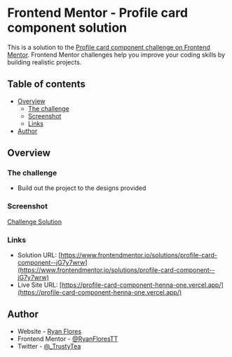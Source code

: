 # Frontend Mentor - Profile card component solution

This is a solution to the [Profile card component challenge on Frontend Mentor](https://www.frontendmentor.io/challenges/profile-card-component-cfArpWshJ). Frontend Mentor challenges help you improve your coding skills by building realistic projects. 

## Table of contents

- [Overview](#overview)
  - [The challenge](#the-challenge)
  - [Screenshot](#screenshot)
  - [Links](#links)
- [Author](#author)

## Overview

### The challenge

- Build out the project to the designs provided

### Screenshot

[Challenge Solution](images/challenge-solution.jpg)


### Links

- Solution URL: [https://www.frontendmentor.io/solutions/profile-card-component--jG7y7wrw](https://www.frontendmentor.io/solutions/profile-card-component--jG7y7wrw)
- Live Site URL: [https://profile-card-component-henna-one.vercel.app/](https://profile-card-component-henna-one.vercel.app/)

## Author

- Website - [Ryan Flores](https://ryanflorestt.github.io/cv/)
- Frontend Mentor - [@RyanFloresTT](https://www.frontendmentor.io/profile/RyanFloresTT)
- Twitter - [@_TrustyTea](https://www.twitter.com/_TrustyTea)


